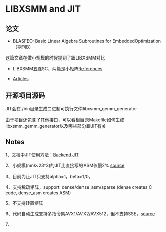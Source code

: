 # LIBXSMM and JIT

## 论文

* BLASFEO: Basic Linear Algebra Subroutines for EmbeddedOptimization（期刊B）

这篇文章在做小规模的时候提到了跟LIBXSMM对比

* LIBXSMM五连SC，两篇是小矩阵[References](https://github.com/hfp/libxsmm/blob/master/README.md#references)

* [Articles](https://github.com/hfp/libxsmm/blob/master/README.md#articles)

      



## 开源项目源码

JIT会在./bin目录生成二进制可执行文件libxsmm_gemm_generator

由于项目还包含了其他接口，可以看根目录Makefile如何生成libxsmm_gemm_generator以及哪些部分跟JIT有关

## Notes

1、文档中JIT使用方法：[Backend JIT](https://github.com/hfp/libxsmm/blob/master/documentation/libxsmm_be.md)

2、小规模(mnk<23^3)的JIT比直接写的ASM仅慢2% [source](http://sc15.supercomputing.org/sites/all/themes/SC15images/tech_poster/poster_files/post137s2-file2.pdf)

3、目前为止JIT只支持alpha=1，beta=1/0。

4、支持稀疏矩阵，support: dense/dense_asm/sparse (dense creates C code, dense_asm creates ASM)

5、不支持转置矩阵

6、代码自动生成支持多指令集AVX1/AVX2/AVX512，但不支持SSE，[source](https://github.com/hfp/libxsmm/issues/376)

7、

